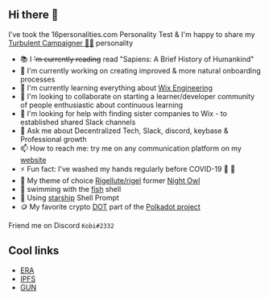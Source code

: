 Hi there 👋 
-----------

I've took the 16personalities.com Personality Test & I'm happy to share my [Turbulent Campaigner :climbing_woman:](https://www.16personalities.com/profiles/5bfb3b93f8353) personality 

- 📚 I ~~'m currently reading~~ read "Sapiens: A Brief History of Humankind"
- 🔭 I'm currently working on creating improved & more natural onboarding processes 
- 🌱 I'm currently learning everything about [Wix Engineering](https://www.wix.engineering/)
- 👯 I'm looking to collaborate on starting a learner/developer community of people enthusiastic about continuous learning
- 🤔 I'm looking for help with finding sister companies to Wix - to established shared Slack channels
- 💬 Ask me about Decentralized Tech, Slack, discord, keybase & Professional growth 
- 📫 How to reach me: try me on any communication platform on my [website](https://kobi.kadosh.me) 
- ⚡ Fun fact: I've washed my hands regularly before COVID-19 🧼 🙈
- 🎨 My theme of choice [Rigellute/rigel](https://github.com/Rigellute/rigel) former [Night Owl](https://github.com/sdras/night-owl-vscode-theme)
- 🐠 swimming with the [fish](https://fishshell.com/) shell
- 🚀 Using [starship](https://starship.rs/) Shell Prompt 
- 🪙 My favorite crypto [DOT](https://www.coinbase.com/price/polkadot) part of the [Polkadot project](https://polkadot.network/)

Friend me on Discord `Kobi#2332`

## Cool links

- [ERA](https://era.eco/)
- [IPFS](https://ipfs.io/)
- [GUN](https://gun.eco/)
